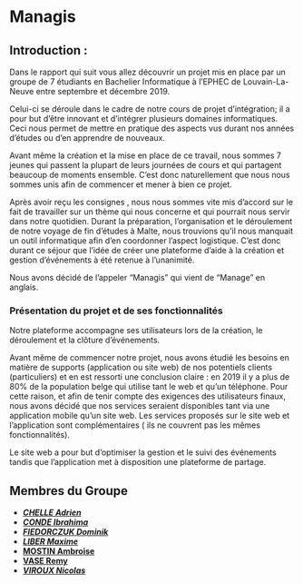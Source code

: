 # Managis
## Introduction :

Dans le rapport qui suit vous allez découvrir un projet mis en place par un groupe de 7 étudiants en Bachelier Informatique à l’EPHEC de Louvain-La-Neuve entre septembre et décembre 2019. 

Celui-ci se déroule dans le cadre de notre cours de projet d’intégration; il a pour but d’être innovant et d’intégrer plusieurs domaines informatiques. Ceci nous permet de mettre en pratique des aspects vus durant nos années d’études ou d’en apprendre de nouveaux.

Avant même la création et la mise en place de ce travail, nous sommes 7 jeunes qui passent la plupart de leurs journées de cours et qui partagent beaucoup de moments ensemble. C’est donc naturellement que nous nous sommes unis afin de commencer et mener à bien ce projet.

Après avoir reçu les consignes , nous nous sommes vite mis d’accord sur le fait de travailler sur un thème qui nous concerne et qui pourrait nous servir dans notre quotidien. Durant la préparation, l’organisation et le déroulement de notre voyage de fin d’études à Malte, nous trouvions qu’il nous manquait un outil informatique afin d’en coordonner l’aspect logistique. C’est donc durant ce séjour que l’idée de créer une plateforme d’aide à la création et gestion d’événements à été retenue à l’unanimité. 

Nous avons décidé de l’appeler “Managis” qui vient de “Manage” en anglais. 

### Présentation du projet et de ses fonctionnalités
Notre plateforme accompagne ses utilisateurs lors de la création, le déroulement et la clôture d’événements. 

Avant même de commencer notre projet, nous avons étudié les besoins en matière de supports (application ou site web) de nos potentiels clients (particuliers) et en est ressorti une conclusion claire :  en 2019 il y a plus de 80% de la population belge qui utilise tant le web et qu’un téléphone. Pour cette raison, et afin de tenir compte des exigences des utilisateurs finaux, nous avons décidé que nos services seraient disponibles tant via une application mobile qu’un site web. Les services proposés sur le site web et l’application sont complémentaires ( ils ne couvrent pas les mêmes fonctionnalités).

Le site web a pour but d’optimiser la gestion et le suivi des événements tandis que l’application met à disposition une plateforme de partage. 

## Membres du Groupe 

- [_**CHELLE Adrien**_](https://github.com/ATHOOS)
- [_**CONDE Ibrahima**_](https://github.com/Ibra-Yves)
- [_**FIEDORCZUK Dominik**_](https://github.com/domad007) 
- [_**LIBER Maxime**_](https://github.com/LiberTMx)
- [ **MOSTIN Ambroise** ](https://github.com/amostin)
- [ **VASE Remy** ](https://github.com/RemyVase)
- [_**VIROUX Nicolas**_](https://github.com/VirouxNicolas) 

